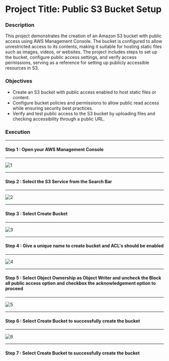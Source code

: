<h1>Project Title: Public S3 Bucket Setup</h1>
<h3>Description</h3>
  <p>This project demonstrates the creation of an Amazon S3 bucket with public access using AWS Management Console. The bucket is configured to allow unrestricted access to its contents, making it suitable for hosting static files such as images, videos, or websites. The project includes steps to set up the bucket, configure public access settings, and verify access permissions, serving as a reference for setting up publicly accessible resources in S3.</p>
<h3>Objectives</h3>  
   <ul>
        <li>Create an S3 bucket with public access enabled to host static files or content.</li>
        <li>Configure bucket policies and permissions to allow public read access while ensuring security best practices.</li>
        <li>Verify and test public access to the S3 bucket by uploading files and checking accessibility through a public URL.</li>
    </ul>
<h3>Execution</h3>  

<hr></hr>

<h4>Step 1 : Open your AWS Management Console</h4>

<hr></hr>

![1](https://github.com/user-attachments/assets/7751c7f4-4c40-44bd-a40d-25c95f0330da)

<hr></hr>

<h4>Step 2 : Select the S3 Service from the Search Bar</h4>

<hr></hr>

![2](https://github.com/user-attachments/assets/6be3c6f4-1f7b-4870-bbee-419b3f055246)

<hr></hr>

<h4>Step 3 : Select Create Bucket</h4>

<hr></hr>

 ![3](https://github.com/user-attachments/assets/093b8994-eb7c-43d6-9997-3f58d48b2ad2)

 <hr></hr>

<h4>Step 4 : Give a unique name to create bucket and ACL's should be enabled</h4>

<hr></hr>

![4](https://github.com/user-attachments/assets/42d4b9b9-cf92-4bc0-a708-8f5bdaa90acd)

<hr></hr> 

<h4>Step 5 : Select Object Ownership as Object Writer and uncheck the Block all public access option and checkbox the acknowledgement option to proceed</h4>

<hr></hr> 

![5](https://github.com/user-attachments/assets/907fe956-09b8-4d27-bf14-371724689c8b)

<hr></hr> 

<h4>Step 6 : Select Create Bucket to successfully create the bucket</h4>

<hr></hr> 

![6](https://github.com/user-attachments/assets/fbb9e20f-70d9-49a5-9d12-32f3d497bbb8)

<hr></hr>

<h4>Step 7 : Select Create Bucket to successfully create the bucket</h4>


